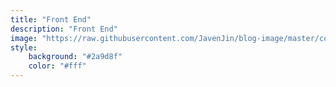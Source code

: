 ```yaml
---
title: "Front End"
description: "Front End"
image: "https://raw.githubusercontent.com/JavenJin/blog-image/master/content/categories/front-end/front-end.png"
style:
    background: "#2a9d8f"
    color: "#fff"
---
```

